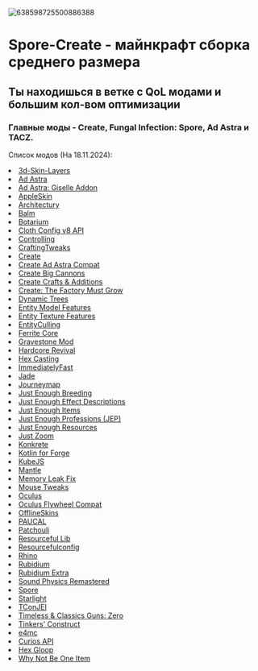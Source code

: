 ![638598725500886388](https://github.com/user-attachments/assets/730b0d7f-e939-4d23-adb2-cd98c001e56e) <br/>
# Spore-Create - майнкрафт сборка среднего размера
## Ты находишься в ветке с QoL модами и большим кол-вом оптимизации
### Главные моды - Create, Fungal Infection: Spore, Ad Astra и TACZ.
Список модов (На 18.11.2024):
	<li><a href="https://modrinth.com/mod/zV5r3pPn">3d-Skin-Layers</a></li>
	<li><a href="https://modrinth.com/mod/3ufwT9JF">Ad Astra</a></li>
	<li><a href="https://modrinth.com/mod/XQDxCBVw">Ad Astra: Giselle Addon</a></li>
	<li><a href="https://modrinth.com/mod/EsAfCjCV">AppleSkin</a></li>
	<li><a href="https://modrinth.com/mod/lhGA9TYQ">Architectury</a></li>
	<li><a href="https://modrinth.com/mod/MBAkmtvl">Balm</a></li>
	<li><a href="https://modrinth.com/mod/2u6LRnMa">Botarium</a></li>
	<li><a href="https://modrinth.com/mod/9s6osm5g">Cloth Config v8 API</a></li>
	<li><a href="https://modrinth.com/mod/xv94TkTM">Controlling</a></li>
	<li><a href="https://modrinth.com/mod/DMu0oBKf">CraftingTweaks</a></li>
	<li><a href="https://modrinth.com/mod/LNytGWDc">Create</a></li>
	<li><a href="https://modrinth.com/mod/Bk5D4qMV">Create Ad Astra Compat</a></li>
	<li><a href="https://modrinth.com/mod/GWp4jCJj">Create Big Cannons</a></li>
	<li><a href="https://modrinth.com/mod/kU1G12Nn">Create Crafts &amp; Additions</a></li>
	<li><a href="https://modrinth.com/mod/USgVjXsk">Create: The Factory Must Grow</a></li>
	<li><a href="https://modrinth.com/mod/vdjF5PL5">Dynamic Trees</a></li>
	<li><a href="https://modrinth.com/mod/4I1XuqiY">Entity Model Features</a></li>
	<li><a href="https://modrinth.com/mod/BVzZfTc1">Entity Texture Features</a></li>
	<li><a href="https://modrinth.com/mod/NNAgCjsB">EntityCulling</a></li>
	<li><a href="https://modrinth.com/mod/uXXizFIs">Ferrite Core</a></li>
	<li><a href="https://modrinth.com/mod/RYtXKJPr">Gravestone Mod</a></li>
	<li><a href="https://modrinth.com/mod/HqKoXaXz">Hardcore Revival</a></li>
	<li><a href="https://modrinth.com/mod/nTW3yKrm">Hex Casting</a></li>
	<li><a href="https://modrinth.com/mod/5ZwdcRci">ImmediatelyFast</a></li>
	<li><a href="https://modrinth.com/mod/nvQzSEkH">Jade</a></li>
	<li><a href="https://modrinth.com/mod/lfHFW1mp">Journeymap</a></li>
	<li><a href="https://modrinth.com/mod/9Pk89J3g">Just Enough Breeding</a></li>
	<li><a href="https://modrinth.com/mod/EO27GKs1">Just Enough Effect Descriptions</a></li>
	<li><a href="https://modrinth.com/mod/u6dRKJwZ">Just Enough Items</a></li>
	<li><a href="https://modrinth.com/mod/kB56GtWA">Just Enough Professions (JEP)</a></li>
	<li><a href="https://modrinth.com/mod/uEfK2CXF">Just Enough Resources</a></li>
	<li><a href="https://modrinth.com/mod/iAiqcykM">Just Zoom</a></li>
	<li><a href="https://modrinth.com/mod/J81TRJWm">Konkrete</a></li>
	<li><a href="https://modrinth.com/mod/ordsPcFz">Kotlin for Forge</a></li>
	<li><a href="https://modrinth.com/mod/umyGl7zF">KubeJS</a></li>
	<li><a href="https://modrinth.com/mod/Cg6Uc79H">Mantle</a></li>
	<li><a href="https://modrinth.com/mod/NRjRiSSD">Memory Leak Fix</a></li>
	<li><a href="https://modrinth.com/mod/aC3cM3Vq">Mouse Tweaks</a></li>
	<li><a href="https://modrinth.com/mod/GchcoXML">Oculus</a></li>
	<li><a href="https://modrinth.com/mod/ndHYMY2K">Oculus Flywheel Compat</a></li>
	<li><a href="https://www.curseforge.com/projects/241420">OfflineSkins</a></li>
	<li><a href="https://modrinth.com/mod/TZo2wHFe">PAUCAL</a></li>
	<li><a href="https://modrinth.com/mod/nU0bVIaL">Patchouli</a></li>
	<li><a href="https://modrinth.com/mod/G1hIVOrD">Resourceful Lib</a></li>
	<li><a href="https://modrinth.com/mod/M1953qlQ">Resourcefulconfig</a></li>
	<li><a href="https://modrinth.com/mod/sk9knFPE">Rhino</a></li>
	<li><a href="https://modrinth.com/mod/4ZqxOvjD">Rubidium</a></li>
	<li><a href="https://modrinth.com/mod/oY2B1pjg">Rubidium Extra</a></li>
	<li><a href="https://modrinth.com/mod/qyVF9oeo">Sound Physics Remastered</a></li>
	<li><a href="https://modrinth.com/mod/X661i40C">Spore</a></li>
	<li><a href="https://modrinth.com/mod/iRfIGC1s">Starlight</a></li>
	<li><a href="https://modrinth.com/mod/DhBtjMiv">TConJEI</a></li>
	<li><a href="https://modrinth.com/mod/SzzJttH8">Timeless &amp; Classics Guns: Zero</a></li>
	<li><a href="https://modrinth.com/mod/rxIIYO6c">Tinkers' Construct</a></li>
	<li><a href="https://modrinth.com/mod/qANg5Jrr">e4mc</a></li>
	<li><a href="https://modrinth.com/mod/vvuO3ImH">Curios API</a></li>
	<li><a href="https://modrinth.com/mod/ryfyOhoP">Hex Gloop</a></li>
	<li><a href="https://modrinth.com/mod/L8iJY5PM">Why Not Be One Item</a></li>